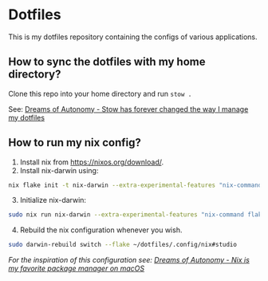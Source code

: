 # Dotfiles
This is my dotfiles repository containing the configs of various applications.

## How to sync the dotfiles with my home directory?
Clone this repo into your home directory and run `stow .`

See: [Dreams of Autonomy - Stow has forever changed the way I manage my dotfiles](https://www.youtube.com/watch?v=y6XCebnB9gs)

## How to run my nix config?
1. Install nix from https://nixos.org/download/.
2. Install nix-darwin using:
```bash
nix flake init -t nix-darwin --extra-experimental-features "nix-command flakes"
```
3. Initialize nix-darwin:
```bash
sudo nix run nix-darwin --extra-experimental-features "nix-command flakes" -- switch --flake ~/.config/nix#studio
```
4. Rebuild the nix configuration whenever you wish.
```bash
sudo darwin-rebuild switch --flake ~/dotfiles/.config/nix#studio
```

*For the inspiration of this configuration see: [Dreams of Autonomy - Nix is my favorite package manager on macOS](https://www.youtube.com/watch?v=Z8BL8mdzWHI)*